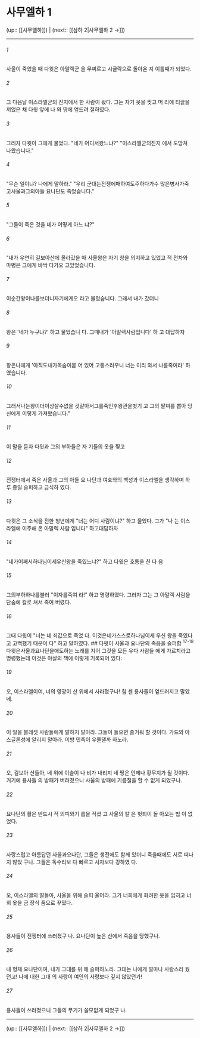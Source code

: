 # 사무엘하 1

(up:: [[사무엘하]]) | (next:: [[삼하 2|사무엘하 2 →]])

***




###### 1 

사울이 죽었을 때 다윗은 아말렉군 을 무찌르고 시글락으로 돌아온 지 이틀째가 되었다. 



###### 2 

그 다음날 이스라엘군의 진지에서 한 사람이 왔다. 그는 자기 옷을 찢고 머 리에 티끌을 끼얹은 채 다윗 앞에 나 와 땅에 엎드려 절하였다. 



###### 3 

그러자 다윗이 그에게 물었다. "네가 어디서왔느냐?" "이스라엘군의진지 에서 도망쳐 나왔습니다." 



###### 4 

"무슨 일이냐? 나에게 말하라." "우리 군대는전쟁에패하여도주하다가수 많은병사가죽고사울과그의아들 요나단도 죽었습니다." 



###### 5 

"그들이 죽은 것을 네가 어떻게 아느 냐?" 



###### 6 

"내가 우연히 길보아산에 올라갔을 때 사울왕은 자기 창을 의지하고 있었고 적 전차와 마병은 그에게 바싹 다가오 고있었습니다. 



###### 7 

이순간왕이나를보더니자기에게오 라고 불렀습니다. 그래서 내가 갔더니 



###### 8 

왕은 '네가 누구냐?' 하고 물었습니 다. 그때내가 '아말렉사람입니다' 하 고 대답하자 



###### 9 

왕은나에게 '아직도내가목숨이붙 어 있어 고통스러우니 너는 이리 와서 나를죽여라' 하였습니다. 



###### 10 

그래서나는왕이더이상살수없을 것같아서그를죽인후왕관을벗기 고 그의 팔찌를 뽑아 당신에게 이렇게 가져왔습니다." 



###### 11 

이 말을 듣자 다윗과 그의 부하들은 자 기들의 옷을 찢고 



###### 12 

전쟁터에서 죽은 사울과 그의 아들 요 나단과 여호와의 백성과 이스라엘을 생각하며 하루 종일 슬퍼하고 금식하 였다. 



###### 13 

다윗은 그 소식을 전한 청년에게 "너는 어디 사람이냐?" 하고 물었다. 그가 "나 는 이스라엘에 이주해 온 아말렉 사람 입니다" 하고대답하자 



###### 14 

"네가어째서하나님이세우신왕을 죽였느냐?" 하고 다윗은 호통을 친 다 음 



###### 15 

그의부하하나를불러 "이자를죽여 라!" 하고 명령하였다. 그러자 그는 그 아말렉 사람을 단숨에 칼로 쳐서 죽여 버렸다. 



###### 16 

그때 다윗이 "너는 네 죄값으로 죽었 다. 이것은네가스스로하나님이세 우신 왕을 죽였다고 고백했기 때문이 다" 하고 말하였다. ## 다윗이 사울과 요나단의 죽음을 슬퍼함 <sup class="versenum">17-18</sup>다윗은사울과요나단을애도하는 노래를 지어 그것을 모든 유다 사람들 에게 가르치라고 명령했는데 이것은 야살의 책에 이렇게 기록되어 있다: 



###### 19 

오, 이스라엘이여, 너의 영광이 산 위에서 사라졌구나! 힘 센 용사들이 엎드러지고 말았네. 



###### 20 

이 일을 블레셋 사람들에게 말하지 말아라. 그들이 들으면 즐거워 할 것이다. 가드와 아스글론성에 알리지 말아라. 이방 민족이 우쭐댈까 하노라. 



###### 21 

오, 길보아 산들아, 네 위에 이슬이 나 비가 내리지 네 땅은 언제나 황무지가 될 것이다. 거기에 용사들 의 방패가 버려졌으니 사울의 방패에 기름칠을 할 수 없게 되었구나. 



###### 22 

요나단의 활은 반드시 적 의피와기 름을 적셨 고 사울의 칼 은 헛되이 돌 아오는 법 이 없었다. 



###### 23 

사랑스럽고 아름답던 사울과요나단, 그들은 생전에도 함께 있더니 죽을때에도 서로 떠나지 않았 구나. 그들은 독수리보 다 빠르고 사자보다 강하였 다. 



###### 24 

오, 이스라엘의 딸들아, 사울을 위해 슬피 울어라. 그가 너희에게 화려한 옷을 입히고 너희 옷을 금 장식 품으로 꾸몄다. 



###### 25 

용사들이 전쟁터에 쓰러졌구 나. 요나단이 높은 산에서 죽음을 당했구나. 



###### 26 

내 형제 요나단이여, 내가 그대를 위 해 슬퍼하노라. 그대는 나에게 얼마나 사랑스러 웠던고! 나에 대한 그대 의 사랑이 여인의 사랑보다 깊지 않았던가! 



###### 27 

용사들이 쓰러졌으니 그들의 무기가 쓸모없게 되었구 나.

***

(up:: [[사무엘하]]) | (next:: [[삼하 2|사무엘하 2 →]])
